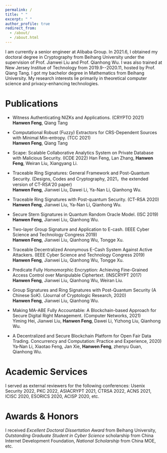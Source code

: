 ```yaml
---
permalink: /
title: " "
excerpt: " "
author_profile: true
redirect_from: 
  - /about/
  - /about.html
---
```


I am currently a senior engineer at Alibaba Group. In 2021.6, I obtained my doctoral degree in Cryptography from Beihang University under the supervision of Prof. Jianwei Liu and Prof. Qianhong Wu. I was also trained at New Jersey Institue of Technology from 2019.9--2020.11, hosted by Prof. Qiang Tang. I got my bachelor degree in Mathematics from Beihang University. 
My research interests lie primarily in theoretical computer science and privacy-enhancing technologies.

Publications
======
- Witness Authenticating NIZKs and Applications. (CRYPTO 2021)  
**Hanwen Feng**, Qiang Tang

- Computational Robust (Fuzzy) Extractors for CRS-Dependent Sources with Minimal Min-entropy. (TCC 2021)  
**Hanwen Feng**, Qiang Tang

- Scape: Scalable Collaborative Analytics System on Private Database with Malicious Security. (ICDE 2022)
Han Feng, Lan Zhang, **Hanwen Feng**, Weiran Liu, Xiangyang Li.

- Traceable Ring Signatures: General Framework and Post-Quantum Security. (Designs, Codes and Cryptography, 2021，the extended version of CT-RSA'20 paper)   
**Hanwen Feng**, Jianwei Liu, Dawei Li, Ya-Nan Li, Qianhong Wu.

- Traceable Ring Signatures with Post-quantum Security. (CT-RSA 2020)  
**Hanwen Feng**, Jianwei Liu, Ya-Nan Li, Qianhong Wu.

- Secure Stern Signatures in Quantum Random Oracle Model. (ISC 2019)  
**Hanwen Feng**, Jianwei Liu, Qianhong Wu.

- Two-layer Group Signature and Application to E-cash. (IEEE Cyber Science and Technology Congress 2019)  
**Hanwen Feng**, Jianwei Liu, Qianhong Wu, Tongge Xu.

- Traceable Decentralized Anonymous E-Cash System Against Active Attackers. (IEEE Cyber Science and Technology Congress 2019)  
**Hanwen Feng**, Jianwei Liu, Qianhong Wu, Tongge Xu.

- Predicate Fully Homomorphic Encryption: Achieving Fine-Grained Access Control over Manipulable Ciphertext. (INSCRYPT 2017)  
**Hanwen Feng**, Jianwei Liu, Qianhong Wu, Weiran Liu.

- Group Signatures and Ring Signatures with Post-Quantum Security (A Chinese SoK). (Journal of Cryptologic Research, 2020)  
**Hanwen Feng**, Jianwei Liu, Qianhong Wu.

- Making MA-ABE Fully Accountable: A Blockchain-based Approach for Secure Digital Right Management.  (Computer Networks, 2021)  
Yiming Hei, Jianwei Liu, **Hanwen Feng**, Dawei Li, Yizhong Liu, Qianhong Wu.

- A Decentralized and Secure Blockchain Platform for Open Fair Data Trading.  Concurrency and Computation: Practice and Experience, 2020)  
 Ya‐Nan Li, Xiaotao Feng, Jan Xie, **Hanwen Feng**, zhenyu Guan, Qianhong Wu.

Academic Services
======
I served as external reviewers for the following conferences:  Usenix Security 2022, PKC 2022, ASIACRYPT 2021, CTRSA 2022, ACNS 2021, ICISC 2020, ESORICS 2020, ACISP 2020, etc.

Awards & Honors
======
I received *Excellent Doctoral Dissertation Award* from Beihang University, *Outstanding Graduate Student in Cyber Science* scholarship from China Internet Development Foundation, *National Scholarship* from China MOE, etc.

